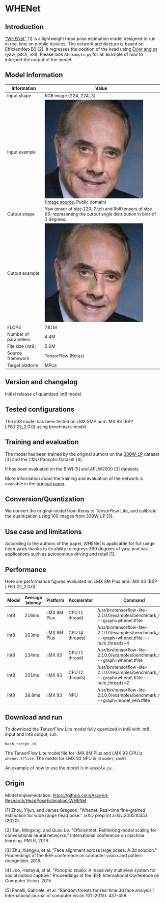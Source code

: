 # WHENet

## Introduction

["WHENet"](https://arxiv.org/pdf/2005.10353.pdf) [1] is a lightweight head pose estimation model designed to run in real time on mobile devices.
The network architecture is based on EfficientNet-B0 [2].
It regresses the position of the head using [Euler angles](https://en.wikipedia.org/wiki/Euler_angles) (yaw, pitch, roll). 
Please look at `example.py` for an example of how to interpret the output of the model.

## Model Information

Information   | Value
---           | ---
Input shape   | RGB image (224, 224, 3)
Input example | <img src="example_input.jpg" width=320px> ([Image source](https://commons.wikimedia.org/wiki/File:Bob_Dole,_PCCWW_photo_portrait_(1).JPG), Public domain)
Output shape  | Yaw tensor of size 120, Pitch and Roll tensors of size 66, representing the output angle distribution in bins of 3 degrees.
Output example | <img src="example_output.jpg" width=320px>
FLOPS | 781M
Number of parameters | 4.4M
File size (int8) | 5.0M
Source framework | TensorFlow (Keras)
Target platform | MPUs

## Version and changelog

Initial release of quantized int8 model.

## Tested configurations

The int8 model has been tested on i.MX 8MP and i.MX 93 (BSP LF6.1.22_2.0.0) using benchmark-model.

## Training and evaluation

The model has been trained by the original authors on the [300W-LP](https://www.tensorflow.org/datasets/catalog/the300w_lp) dataset [3] and the CMU Panoptic Dataset [4].

It has been evaluated on the BIWI [5] and AFLW2000 [3] datasets.

More information about the training and evaluation of the network is available in the [original paper](https://arxiv.org/pdf/2005.10353.pdf).

## Conversion/Quantization

We convert the original model from Keras to TensorFlow Lite, and calibrate the quantization using 100 images from 300W-LP [3].

## Use case and limitations

According to the authors of the paper, WHENet is applicable for full range head yaws thanks to its ability to regress 360 degrees of yaw, 
and has applications such as autonomous driving and retail [1].

## Performance

Here are performance figures evaluated on i.MX 8M Plus and i.MX 93 (BSP LF6.1.22_2.0.0):

Model   | Average latency  | Platform     | Accelerator       | Command
---     | ---              | ---          | ---               | ---
Int8    | 216ms            | i.MX 8M Plus |   CPU (1 thread)  | /usr/bin/tensorflow-lite-2.10.0/examples/benchmark_model --graph=whenet.tflite
Int8    | 103ms            | i.MX 8M Plus |   CPU (4 threads) | /usr/bin/tensorflow-lite-2.10.0/examples/benchmark_model --graph=whenet.tflite --num_threads=4
Int8    | 134ms            | i.MX 93      |   CPU (1 thread)  | /usr/bin/tensorflow-lite-2.10.0/examples/benchmark_model --graph=whenet.tflite
Int8    | 101ms            | i.MX 93      |   CPU (2 threads) | /usr/bin/tensorflow-lite-2.10.0/examples/benchmark_model --graph=whenet.tflite --num_threads=2
Int8    | 38.8ms           | i.MX 93      |   NPU             | /usr/bin/tensorflow-lite-2.10.0/examples/benchmark_model --graph=model_vela.tflite

## Download and run

To download the TensorFlow Lite model fully quantized in int8 with int8 input and int8 output, run:

    bash recipe.sh

The TensorFlow Lite model file for i.MX 8M Plus and i.MX 93 CPU is `whenet.tflite`. The model for i.MX 93 NPU is in `model_imx93`.

An example of how to use the model is in `example.py`.

## Origin

Model implementation: https://github.com/Ascend-Research/HeadPoseEstimation-WHENet

[1] Zhou, Yijun, and James Gregson. "Whenet: Real-time fine-grained estimation for wide range head pose." arXiv preprint arXiv:2005.10353 (2020).

[2] Tan, Mingxing, and Quoc Le. "Efficientnet: Rethinking model scaling for convolutional neural networks." International conference on machine learning. PMLR, 2019.

[3] Zhu, Xiangyu, et al. "Face alignment across large poses: A 3d solution." Proceedings of the IEEE conference on computer vision and pattern recognition. 2016.

[4] Joo, Hanbyul, et al. "Panoptic studio: A massively multiview system for social motion capture." Proceedings of the IEEE International Conference on Computer Vision. 2015.

[5] Fanelli, Gabriele, et al. "Random forests for real time 3d face analysis." International journal of computer vision 101 (2013): 437-458.